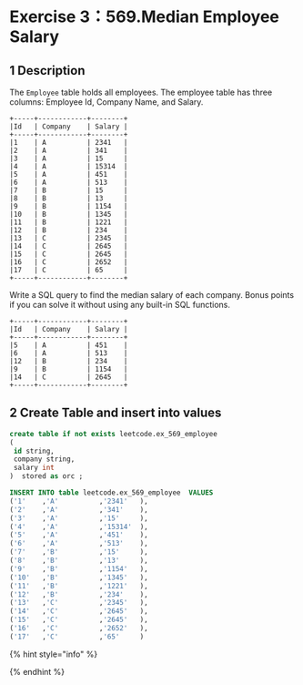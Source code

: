 # Exercise 3：569.Median Employee Salary

## 1 Description

The `Employee` table holds all employees. The employee table has three columns: Employee Id, Company Name, and Salary.

```
+-----+------------+--------+
|Id   | Company    | Salary |
+-----+------------+--------+
|1    | A          | 2341   |
|2    | A          | 341    |
|3    | A          | 15     |
|4    | A          | 15314  |
|5    | A          | 451    |
|6    | A          | 513    |
|7    | B          | 15     |
|8    | B          | 13     |
|9    | B          | 1154   |
|10   | B          | 1345   |
|11   | B          | 1221   |
|12   | B          | 234    |
|13   | C          | 2345   |
|14   | C          | 2645   |
|15   | C          | 2645   |
|16   | C          | 2652   |
|17   | C          | 65     |
+-----+------------+--------+
```

Write a SQL query to find the median salary of each company. Bonus points if you can solve it without using any built-in SQL functions.

```
+-----+------------+--------+
|Id   | Company    | Salary |
+-----+------------+--------+
|5    | A          | 451    |
|6    | A          | 513    |
|12   | B          | 234    |
|9    | B          | 1154   |
|14   | C          | 2645   |
+-----+------------+--------+
```

## 2 Create Table and insert into values

```sql
create table if not exists leetcode.ex_569_employee
(
 id string, 
 company string, 
 salary int
)  stored as orc ;

INSERT INTO table leetcode.ex_569_employee  VALUES
('1'    ,'A'          ,'2341'   ),
('2'    ,'A'          ,'341'    ),
('3'    ,'A'          ,'15'     ),
('4'    ,'A'          ,'15314'  ),
('5'    ,'A'          ,'451'    ),
('6'    ,'A'          ,'513'    ),
('7'    ,'B'          ,'15'     ),
('8'    ,'B'          ,'13'     ),
('9'    ,'B'          ,'1154'   ),
('10'   ,'B'          ,'1345'   ),
('11'   ,'B'          ,'1221'   ),
('12'   ,'B'          ,'234'   	),
('13'   ,'C'          ,'2345'   ),
('14'   ,'C'          ,'2645'   ),
('15'   ,'C'          ,'2645'   ),
('16'   ,'C'          ,'2652'   ),
('17'   ,'C'          ,'65'     )

```

{% hint style="info" %}

{% endhint %}

